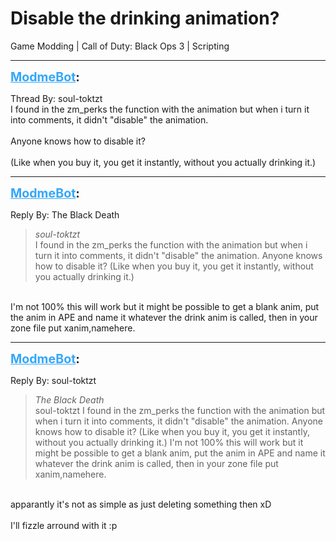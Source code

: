 # Disable the drinking animation?
Game Modding | Call of Duty: Black Ops 3 | Scripting

---
<strong style="font-size: 1.4em;"><span style="text-decoration: underline;text-decoration-color: #34a7f9;"><span style="color:#34a7f9;">ModmeBot</span></span>:</strong>

<p>Thread By: soul-toktzt<br />I found in the zm_perks the function with the animation but when i turn it into comments, it didn&#39;t &quot;disable&quot; the animation.<br /> <br />Anyone knows how to disable it?<br /> <br />(Like when you buy it, you get it instantly, without you actually drinking it.)</p>

---
<strong style="font-size: 1.4em;"><span style="text-decoration: underline;text-decoration-color: #34a7f9;"><span style="color:#34a7f9;">ModmeBot</span></span>:</strong>

<p>Reply By: The Black Death<br /><blockquote><em>soul-toktzt</em><br />I found in the zm_perks the function with the animation but when i turn it into comments, it didn&#39;t &quot;disable&quot; the animation.   Anyone knows how to disable it?   (Like when you buy it, you get it instantly, without you actually drinking it.)</blockquote><br /> I&#39;m not 100% this will work but it might be possible to get a blank anim, put the anim in APE and name it whatever the drink anim is called, then in your zone file put xanim,namehere.</p>

---
<strong style="font-size: 1.4em;"><span style="text-decoration: underline;text-decoration-color: #34a7f9;"><span style="color:#34a7f9;">ModmeBot</span></span>:</strong>

<p>Reply By: soul-toktzt<br /><blockquote><em>The Black Death</em><br />soul-toktzt I found in the zm_perks the function with the animation but when i turn it into comments, it didn&#39;t &quot;disable&quot; the animation.   Anyone knows how to disable it?   (Like when you buy it, you get it instantly, without you actually drinking it.)  I&#39;m not 100% this will work but it might be possible to get a blank anim, put the anim in APE and name it whatever the drink anim is called, then in your zone file put xanim,namehere.</blockquote><br /> apparantly it&#39;s not as simple as just deleting something then xD<br /><br />I&#39;ll fizzle arround with it :p</p>
